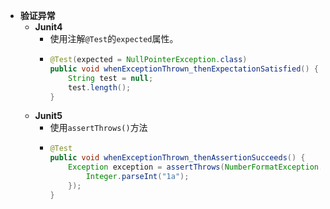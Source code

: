 - **验证异常**
	- **Junit4**
		- 使用注解`@Test`的`expected`属性。
		- ```Java
		  @Test(expected = NullPointerException.class)
		  public void whenExceptionThrown_thenExpectationSatisfied() {
		      String test = null;
		      test.length();
		  }
		  ```
	- **Junit5**
		- 使用`assertThrows()`方法
		- ```Java
		  @Test
		  public void whenExceptionThrown_thenAssertionSucceeds() {
		      Exception exception = assertThrows(NumberFormatException.class, () -> {
		          Integer.parseInt("1a");
		      });
		  }
		  ```